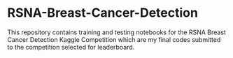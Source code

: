 # RSNA-Breast-Cancer-Detection
This repository contains training and testing notebooks for the RSNA Breast Cancer Detection Kaggle Competition which are my final codes submitted to the competition selected for leaderboard.
